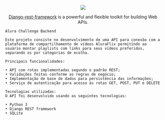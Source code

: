<p align="center">
<img src="https://camo.githubusercontent.com/fafa58018b42e732e730bb9675e3b21e0a9b6892c4bd5679e1cc16ad9d1a4b30/68747470733a2f2f7777772e616c7572612e636f6d2e62722f6173736574732f696d672f6368616c6c656e6765732f6261636b2d656e642f6368616c6c656e6765732d6c6f676f2d322e313632353039303932342e737667" />
</p>

<p align="center"> <a href="https://www.django-rest-framework.org/" target="_blank">Django-rest-framework</a> is a powerful and flexible toolkit for building Web APIs.</p>

    Alura Challenge Backend

    Este projeto consiste no desenvolvimento de uma API para conexão com a plataforma de compartilhamento de vídeos AluraFlix permitindo ao usuário montar playlists com links para seus vídeos preferidos, separando os por categorias de ecolha.

    Principais funcionalidades:

    • API com rotas implementadas segundo o padrão REST;
    • Validações feitas conforme as regras de negócio; 
    • Implementação de base de dados para persistência das informações;    
    • Serviço de autenticação para acesso às rotas GET, POST, PUT e DELETE

    Tecnologias utilizadas:
    O API foi desenvolvido usando as seguintes tecnologias:

    • Python 3
    • Django REST framework
    • SQLite

<p align="center">
<a href="https://github.com/JJBarata/aluraflix-backend/blob/master/LICENSE " target="_blank"><img src="https://img.shields.io/badge/licence-MIT-blue.svg" alt="" /></a>

</p>